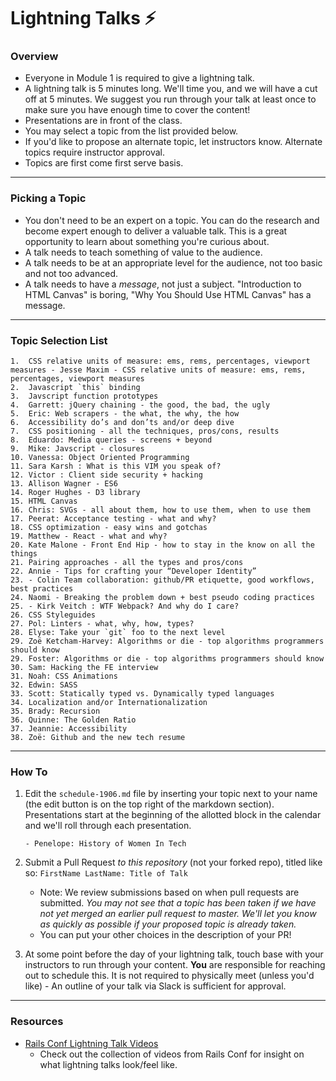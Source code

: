# Lightning Talks :zap:

### Overview

* Everyone in Module 1 is required to give a lightning talk.
* A lightning talk is 5 minutes long. We'll time you, and we will have a cut off at 5 minutes. We suggest you run through your talk at least once to make sure you have enough time to cover the content!
* Presentations are in front of the class.
* You may select a topic from the list provided below.
* If you'd like to propose an alternate topic, let instructors know. Alternate topics require instructor approval.
* Topics are first come first serve basis.

---

### Picking a Topic

* You don't need to be an expert on a topic. You can do the research and become expert enough to deliver a valuable talk. This is a great opportunity to learn about something you're curious about.
* A talk needs to teach something of value to the audience.
* A talk needs to be at an appropriate level for the audience, not too basic and not too advanced.
* A talk needs to have a *message*, not just a subject. "Introduction to HTML Canvas" is boring, "Why You Should Use HTML Canvas" has a message.

---

### Topic Selection List
```
1.  CSS relative units of measure: ems, rems, percentages, viewport measures - Jesse Maxim - CSS relative units of measure: ems, rems, percentages, viewport measures
2.  Javascript `this` binding
3.  Javscript function prototypes
4.  Garrett: jQuery chaining - the good, the bad, the ugly
5.  Eric: Web scrapers - the what, the why, the how
6.  Accessibility do’s and don’ts and/or deep dive
7.  CSS positioning - all the techniques, pros/cons, results
8.  Eduardo: Media queries - screens + beyond
9.  Mike: Javscript - closures
10. Vanessa: Object Oriented Programming
11. Sara Karsh : What is this VIM you speak of?
12. Victor : Client side security + hacking
13. Allison Wagner - ES6
14. Roger Hughes - D3 library
15. HTML Canvas
16. Chris: SVGs - all about them, how to use them, when to use them
17. Peerat: Acceptance testing - what and why?
18. CSS optimization - easy wins and gotchas
19. Matthew - React - what and why?
20. Kate Malone - Front End Hip - how to stay in the know on all the things
21. Pairing approaches - all the types and pros/cons
22. Annie - Tips for crafting your “Developer Identity”
23. - Colin Team collaboration: github/PR etiquette, good workflows, best practices
24. Naomi - Breaking the problem down + best pseudo coding practices
25. - Kirk Veitch : WTF Webpack? And why do I care?
26. CSS Styleguides
27. Pol: Linters - what, why, how, types?
28. Elyse: Take your `git` foo to the next level
29. Zoë Ketcham-Harvey: Algorithms or die - top algorithms programmers should know
29. Foster: Algorithms or die - top algorithms programmers should know
30. Sam: Hacking the FE interview
31. Noah: CSS Animations
32. Edwin: SASS
33. Scott: Statically typed vs. Dynamically typed languages
34. Localization and/or Internationalization
35. Brady: Recursion
36. Quinne: The Golden Ratio
37. Jeannie: Accessibility
38. Zoë: Github and the new tech resume
```

---

### How To

1. Edit the `schedule-1906.md` file by inserting your topic next to your name (the edit button is on the top right of the markdown section). Presentations start at the beginning of the allotted block in the calendar and we'll roll through each presentation.

	```
	- Penelope: History of Women In Tech
	```

2. Submit a Pull Request *to this repository* (not your forked repo), titled like so: `FirstName LastName: Title of Talk`

	* Note: We review submissions based on when pull requests are submitted. *You may not see that a topic has been taken if we have not yet merged an earlier pull request to master. We'll let you know as quickly as possible if your proposed topic is already taken.*
	* You can put your other choices in the description of your PR!

3. At some point before the day of your lightning talk, touch base with your instructors to run through your content. **You** are responsible for reaching out to schedule this. It is not required to physically meet (unless you'd like) - An outline of your talk via Slack is sufficient for approval.

----

### Resources
* [Rails Conf Lightning Talk Videos](https://www.youtube.com/watch?v=DHHHnPwSY5I)
	- Check out the collection of videos from Rails Conf for insight on what lightning talks look/feel like.
